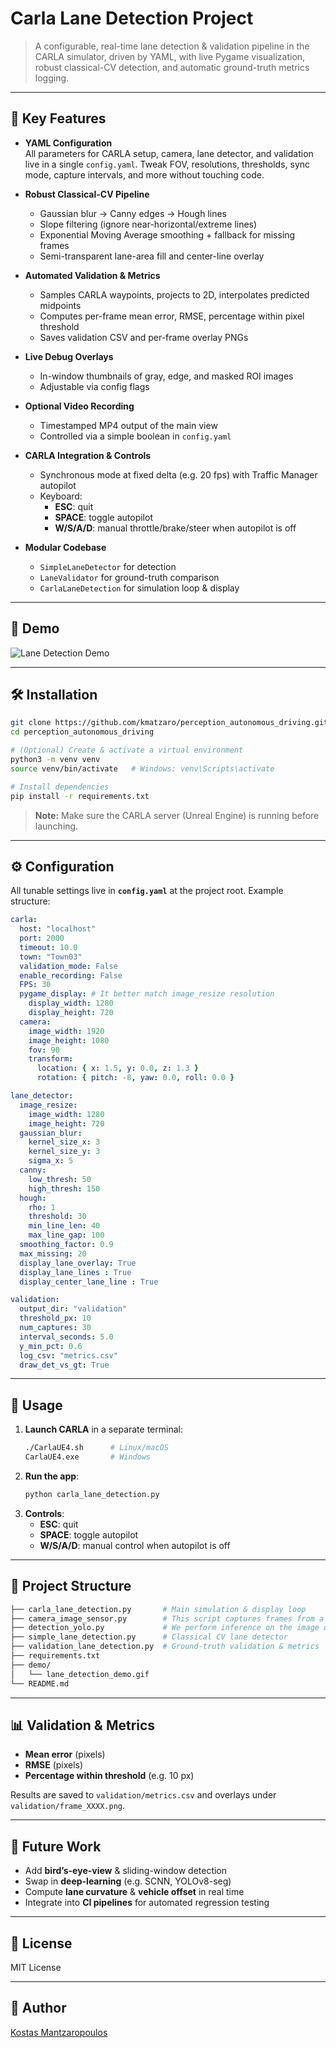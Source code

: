 # Carla Lane Detection Project

> A configurable, real-time lane detection & validation pipeline in the CARLA simulator, driven by YAML, with live Pygame visualization, robust classical-CV detection, and automatic ground-truth metrics logging.

---

## 🚀 Key Features

- **YAML Configuration**  
  All parameters for CARLA setup, camera, lane detector, and validation live in a single `config.yaml`. Tweak FOV, resolutions, thresholds, sync mode, capture intervals, and more without touching code.

- **Robust Classical-CV Pipeline**  
  - Gaussian blur → Canny edges → Hough lines  
  - Slope filtering (ignore near-horizontal/extreme lines)  
  - Exponential Moving Average smoothing + fallback for missing frames  
  - Semi-transparent lane-area fill and center-line overlay  

- **Automated Validation & Metrics**  
  - Samples CARLA waypoints, projects to 2D, interpolates predicted midpoints  
  - Computes per-frame mean error, RMSE, percentage within pixel threshold  
  - Saves validation CSV and per-frame overlay PNGs  

- **Live Debug Overlays**  
  - In-window thumbnails of gray, edge, and masked ROI images  
  - Adjustable via config flags  

- **Optional Video Recording**  
  - Timestamped MP4 output of the main view  
  - Controlled via a simple boolean in `config.yaml`

- **CARLA Integration & Controls**  
  - Synchronous mode at fixed delta (e.g. 20 fps) with Traffic Manager autopilot  
  - Keyboard:  
    - **ESC**: quit  
    - **SPACE**: toggle autopilot  
    - **W/S/A/D**: manual throttle/brake/steer when autopilot is off  

- **Modular Codebase**  
  - `SimpleLaneDetector` for detection  
  - `LaneValidator` for ground-truth comparison  
  - `CarlaLaneDetection` for simulation loop & display  

---

## 📸 Demo

![Lane Detection Demo](perception_ad/demo/lane_detection_demo.gif)

---

## 🛠️ Installation

```bash
git clone https://github.com/kmatzaro/perception_autonomous_driving.git
cd perception_autonomous_driving

# (Optional) Create & activate a virtual environment
python3 -m venv venv
source venv/bin/activate   # Windows: venv\Scripts\activate

# Install dependencies
pip install -r requirements.txt
```

> **Note:** Make sure the CARLA server (Unreal Engine) is running before launching.

---

## ⚙️ Configuration

All tunable settings live in **`config.yaml`** at the project root. Example structure:

```yaml
carla:
  host: "localhost"
  port: 2000
  timeout: 10.0
  town: "Town03"
  validation_mode: False
  enable_recording: False
  FPS: 30
  pygame_display: # It better match image_resize resolution
    display_width: 1280 
    display_height: 720
  camera:
    image_width: 1920
    image_height: 1080
    fov: 90
    transform:
      location: { x: 1.5, y: 0.0, z: 1.3 }
      rotation: { pitch: -8, yaw: 0.0, roll: 0.0 }

lane_detector:
  image_resize:
    image_width: 1280
    image_height: 720
  gaussian_blur:
    kernel_size_x: 3
    kernel_size_y: 3
    sigma_x: 5
  canny:
    low_thresh: 50
    high_thresh: 150
  hough: 
    rho: 1
    threshold: 30
    min_line_len: 40
    max_line_gap: 100
  smoothing_factor: 0.9
  max_missing: 20
  display_lane_overlay: True
  display_lane_lines : True
  display_center_lane_line : True

validation:
  output_dir: "validation"
  threshold_px: 10
  num_captures: 30
  interval_seconds: 5.0
  y_min_pct: 0.6
  log_csv: "metrics.csv"
  draw_det_vs_gt: True
```

---

## 🚀 Usage

1. **Launch CARLA** in a separate terminal:  
   ```bash
   ./CarlaUE4.sh      # Linux/macOS
   CarlaUE4.exe       # Windows
   ```
2. **Run the app**:  
   ```bash
   python carla_lane_detection.py
   ```
3. **Controls**:  
   - **ESC**: quit  
   - **SPACE**: toggle autopilot  
   - **W/S/A/D**: manual control when autopilot is off  

---

## 📂 Project Structure

```bash
├── carla_lane_detection.py       # Main simulation & display loop
├── camera_image_sensor.py        # This script captures frames from a drive storing them fo future processes
├── detection_yolo.py             # We perform inference on the image data from carla using YOLO
├── simple_lane_detection.py      # Classical CV lane detector
├── validation_lane_detection.py  # Ground-truth validation & metrics
├── requirements.txt
├── demo/
│   └── lane_detection_demo.gif
└── README.md              
```

---

## 📊 Validation & Metrics

- **Mean error** (pixels)  
- **RMSE** (pixels)  
- **Percentage within threshold** (e.g. 10 px)  

Results are saved to `validation/metrics.csv` and overlays under `validation/frame_XXXX.png`.

---

## 🔄 Future Work

- Add **bird’s-eye-view** & sliding-window detection  
- Swap in **deep-learning** (e.g. SCNN, YOLOv8-seg)  
- Compute **lane curvature** & **vehicle offset** in real time  
- Integrate into **CI pipelines** for automated regression testing  

---

## 📜 License

MIT License

---

## 👤 Author

[Kostas Mantzaropoulos](https://github.com/kmatzaro)
